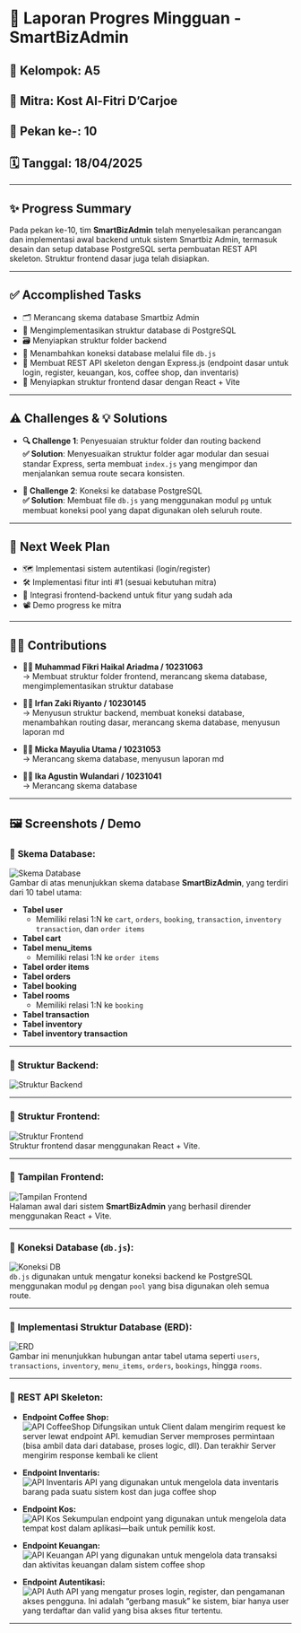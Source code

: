 # 🚀 Laporan Progres Mingguan - **SmartBizAdmin**

## 👥 Kelompok: A5  
## 🤝 Mitra: Kost Al-Fitri D’Carjoe  
## 📅 Pekan ke-: 10  
## 🗓️ Tanggal: 18/04/2025  

---

## ✨ Progress Summary  
Pada pekan ke-10, tim **SmartBizAdmin** telah menyelesaikan perancangan dan implementasi awal backend untuk sistem Smartbiz Admin, termasuk desain dan setup database PostgreSQL serta pembuatan REST API skeleton. Struktur frontend dasar juga telah disiapkan.

---

## ✅ Accomplished Tasks  
- 🗂️ Merancang skema database Smartbiz Admin  
- 🧩 Mengimplementasikan struktur database di PostgreSQL  
- 🗃️ Menyiapkan struktur folder backend  
- 🔌 Menambahkan koneksi database melalui file `db.js`  
- 🔁 Membuat REST API skeleton dengan Express.js (endpoint dasar untuk login, register, keuangan, kos, coffee shop, dan inventaris)  
- 🎨 Menyiapkan struktur frontend dasar dengan React + Vite  

---

## ⚠️ Challenges & 💡 Solutions  

- **🔍 Challenge 1**: Penyesuaian struktur folder dan routing backend  
  **✅ Solution**: Menyesuaikan struktur folder agar modular dan sesuai standar Express, serta membuat `index.js` yang mengimpor dan menjalankan semua route secara konsisten.

- **📌 Challenge 2**: Koneksi ke database PostgreSQL  
  **✅ Solution**: Membuat file `db.js` yang menggunakan modul `pg` untuk membuat koneksi pool yang dapat digunakan oleh seluruh route.

---

## 📅 Next Week Plan  
- 🗺️ Implementasi sistem autentikasi (login/register)  
- 🛠️ Implementasi fitur inti #1 (sesuai kebutuhan mitra)  
- 🔌 Integrasi frontend-backend untuk fitur yang sudah ada  
- 📽️ Demo progress ke mitra  

---

## 👨‍💻 Contributions  

- **🧑‍🎨 Muhammad Fikri Haikal Ariadma / 10231063**  
  → Membuat struktur folder frontend, merancang skema database, mengimplementasikan struktur database  

- **🧑‍💻 Irfan Zaki Riyanto / 10230145**  
  → Menyusun struktur backend, membuat koneksi database, menambahkan routing dasar, merancang skema database, menyusun laporan md  

- **👩‍🎨 Micka Mayulia Utama / 10231053**  
  → Merancang skema database, menyusun laporan md  

- **👩‍💼 Ika Agustin Wulandari / 10231041**  
  → Merancang skema database  

---

## 🖼️ Screenshots / Demo  

### 📎 **Skema Database:**  
![Skema Database](./image/skemadb.png)  
Gambar di atas menunjukkan skema database **SmartBizAdmin**, yang terdiri dari 10 tabel utama:

- **Tabel user**  
  - Memiliki relasi 1:N ke `cart`, `orders`, `booking`, `transaction`, `inventory transaction`, dan `order items`
- **Tabel cart**
- **Tabel menu_items**  
  - Memiliki relasi 1:N ke `order items`
- **Tabel order items**
- **Tabel orders**
- **Tabel booking**
- **Tabel rooms**  
  - Memiliki relasi 1:N ke `booking`
- **Tabel transaction**
- **Tabel inventory**
- **Tabel inventory transaction**

---

### 📎 **Struktur Backend:**  
![Struktur Backend](./image/strbackend.png)  


---

### 📎 **Struktur Frontend:**  
![Struktur Frontend](./image/strfrontend.png)  
Struktur frontend dasar menggunakan React + Vite.

---

### 📎 **Tampilan Frontend:**  
![Tampilan Frontend](./image/frontend-tampilan.png)  
Halaman awal dari sistem **SmartBizAdmin** yang berhasil dirender menggunakan React + Vite.

---

### 📎 **Koneksi Database (`db.js`):**  
![Koneksi DB](./image/db.png)  
`db.js` digunakan untuk mengatur koneksi backend ke PostgreSQL menggunakan modul `pg` dengan `pool` yang bisa digunakan oleh semua route.

---

### 📎 **Implementasi Struktur Database (ERD):**  
![ERD](./image/dbSA.jpg)  
Gambar ini menunjukkan hubungan antar tabel utama seperti `users`, `transactions`, `inventory`, `menu_items`, `orders`, `bookings`, hingga `rooms`.

---

### 📎 **REST API Skeleton:**  

- **Endpoint Coffee Shop:**  
  ![API CoffeeShop](./image/csAPI.png) 
  Difungsikan untuk Client dalam mengirim request ke server lewat endpoint API. kemudian Server memproses permintaan (bisa ambil data dari database, proses logic, dll). Dan terakhir Server mengirim response kembali ke client

- **Endpoint Inventaris:**  
  ![API Inventaris](./image/invAPI.png)
  API yang digunakan untuk mengelola data inventaris barang pada suatu sistem kost dan juga coffee shop  

- **Endpoint Kos:**  
  ![API Kos](./image/kosAPI.png)
  Sekumpulan endpoint yang digunakan untuk mengelola data tempat kost dalam aplikasi—baik untuk pemilik kost.  

- **Endpoint Keuangan:**  
  ![API Keuangan](./image/uangAPI.png)
  API yang digunakan untuk mengelola data transaksi dan aktivitas keuangan dalam sistem coffee shop
  

- **Endpoint Autentikasi:**  
  ![API Auth](./image/authAPI.png)
  API yang mengatur proses login, register, dan pengamanan akses pengguna. Ini adalah “gerbang masuk” ke sistem, biar hanya user yang terdaftar dan valid yang bisa akses fitur tertentu.
  

---



